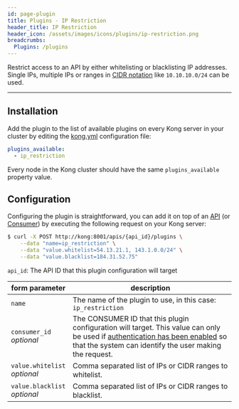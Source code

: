 ```yaml
---
id: page-plugin
title: Plugins - IP Restriction
header_title: IP Restriction
header_icon: /assets/images/icons/plugins/ip-restriction.png
breadcrumbs:
  Plugins: /plugins
---
```


Restrict access to an API by either whitelisting or blacklisting IP addresses. Single IPs, multiple IPs or ranges in [CIDR notation][cidr] like `10.10.10.0/24` can be used.

---

## Installation

Add the plugin to the list of available plugins on every Kong server in your cluster by editing the [kong.yml][configuration] configuration file:

```yaml
plugins_available:
  - ip_restriction
```

Every node in the Kong cluster should have the same `plugins_available` property value.

## Configuration

Configuring the plugin is straightforward, you can add it on top of an [API][api-object] (or [Consumer][consumer-object]) by executing the following request on your Kong server:

```bash
$ curl -X POST http://kong:8001/apis/{api_id}/plugins \
    --data "name=ip_restriction" \
    --data "value.whitelist=54.13.21.1, 143.1.0.0/24" \
    --data "value.blacklist=184.31.52.75"
```

`api_id`: The API ID that this plugin configuration will target

form parameter                               | description
 ---                                    | ---
`name`                                  | The name of the plugin to use, in this case: `ip_restriction`
`consumer_id`<br>*optional*             | The CONSUMER ID that this plugin configuration will target. This value can only be used if [authentication has been enabled][faq-authentication] so that the system can identify the user making the request.
`value.whitelist`<br>*optional*         | Comma separated list of IPs or CIDR ranges to whitelist.
`value.blacklist`<br>*optional*         | Comma separated list of IPs or CIDR ranges to blacklist.

[cidr]: https://en.wikipedia.org/wiki/Classless_Inter-Domain_Routing#CIDR_notation
[api-object]: /docs/{{site.data.kong_latest.version}}/admin-api/#api-object
[configuration]: /docs/{{site.data.kong_latest.version}}/configuration
[consumer-object]: /docs/{{site.data.kong_latest.version}}/admin-api/#consumer-object
[faq-authentication]: /docs/{{site.data.kong_latest.version}}/faq/#how-can-i-add-an-authentication-layer-on-a-microservice/api?